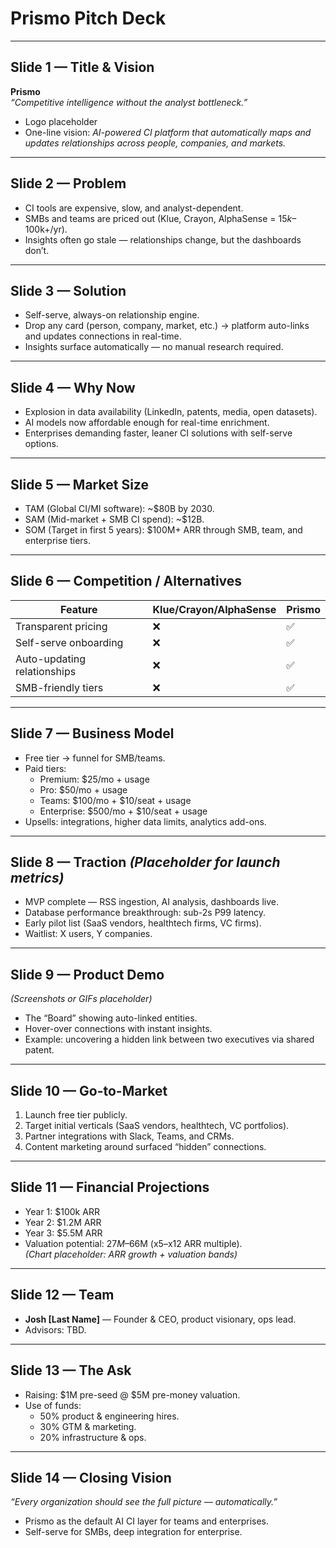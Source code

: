 # Prismo Pitch Deck

---

## Slide 1 — Title & Vision
**Prismo**  
*“Competitive intelligence without the analyst bottleneck.”*  
- Logo placeholder  
- One-line vision: *AI-powered CI platform that automatically maps and updates relationships across people, companies, and markets.*

---

## Slide 2 — Problem
- CI tools are expensive, slow, and analyst-dependent.  
- SMBs and teams are priced out (Klue, Crayon, AlphaSense = $15k–$100k+/yr).  
- Insights often go stale — relationships change, but the dashboards don’t.

---

## Slide 3 — Solution
- Self-serve, always-on relationship engine.  
- Drop any card (person, company, market, etc.) → platform auto-links and updates connections in real-time.  
- Insights surface automatically — no manual research required.

---

## Slide 4 — Why Now
- Explosion in data availability (LinkedIn, patents, media, open datasets).  
- AI models now affordable enough for real-time enrichment.  
- Enterprises demanding faster, leaner CI solutions with self-serve options.

---

## Slide 5 — Market Size
- TAM (Global CI/MI software): ~$80B by 2030.  
- SAM (Mid-market + SMB CI spend): ~$12B.  
- SOM (Target in first 5 years): $100M+ ARR through SMB, team, and enterprise tiers.

---

## Slide 6 — Competition / Alternatives
| Feature                  | Klue/Crayon/AlphaSense | Prismo |
|--------------------------|------------------------|--------|
| Transparent pricing      | ❌                     | ✅     |
| Self-serve onboarding    | ❌                     | ✅     |
| Auto-updating relationships | ❌                  | ✅     |
| SMB-friendly tiers       | ❌                     | ✅     |

---

## Slide 7 — Business Model
- Free tier → funnel for SMB/teams.  
- Paid tiers:  
  - Premium: $25/mo + usage  
  - Pro: $50/mo + usage  
  - Teams: $100/mo + $10/seat + usage  
  - Enterprise: $500/mo + $10/seat + usage  
- Upsells: integrations, higher data limits, analytics add-ons.

---

## Slide 8 — Traction *(Placeholder for launch metrics)*
- MVP complete — RSS ingestion, AI analysis, dashboards live.  
- Database performance breakthrough: sub-2s P99 latency.  
- Early pilot list (SaaS vendors, healthtech firms, VC firms).  
- Waitlist: X users, Y companies.

---

## Slide 9 — Product Demo
*(Screenshots or GIFs placeholder)*  
- The “Board” showing auto-linked entities.  
- Hover-over connections with instant insights.  
- Example: uncovering a hidden link between two executives via shared patent.

---

## Slide 10 — Go-to-Market
1. Launch free tier publicly.  
2. Target initial verticals (SaaS vendors, healthtech, VC portfolios).  
3. Partner integrations with Slack, Teams, and CRMs.  
4. Content marketing around surfaced “hidden” connections.

---

## Slide 11 — Financial Projections
- Year 1: $100k ARR  
- Year 2: $1.2M ARR  
- Year 3: $5.5M ARR  
- Valuation potential: $27M–$66M (x5–x12 ARR multiple).  
*(Chart placeholder: ARR growth + valuation bands)*

---

## Slide 12 — Team
- **Josh [Last Name]** — Founder & CEO, product visionary, ops lead.  
- Advisors: TBD.

---

## Slide 13 — The Ask
- Raising: $1M pre-seed @ $5M pre-money valuation.  
- Use of funds:  
  - 50% product & engineering hires.  
  - 30% GTM & marketing.  
  - 20% infrastructure & ops.

---

## Slide 14 — Closing Vision
*“Every organization should see the full picture — automatically.”*  
- Prismo as the default AI CI layer for teams and enterprises.  
- Self-serve for SMBs, deep integration for enterprise.

